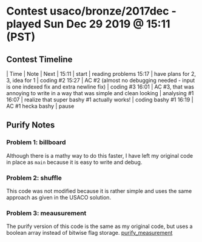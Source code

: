 # Contest usaco/bronze/2017dec - played Sun Dec 29 2019 @ 15:11 (PST)

## Contest Timeline

| Time | Note | Next |
15:11 | start | reading problems
15:17 | have plans for 2, 3, idea for 1 | coding #2
15:27 | AC #2 (almost no debugging needed - input is one indexed fix and extra newline fix) | coding #3
16:01 | AC #3, that was annoying to write in a way that was simple and clean looking | analysing #1
16:07 | realize that super bashy #1 actually works! | coding bashy #1
16:19 | AC #1 hecka bashy | pause

## Purify Notes

### Problem 1: billboard

Although there is a mathy way to do this faster, I have left my original code in place as `main` because it is easy to write and debug.

### Problem 2: shuffle

This code was not modified because it is rather simple and uses the same approach as given in the USACO solution.

### Problem 3: meausurement

The purify version of this code is the same as my original code, but uses a boolean array instead of bitwise flag storage. [purify_measurement](xmeasurement/xpurify_measurement.cpp)
